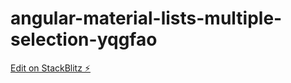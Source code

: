 # angular-material-lists-multiple-selection-yqgfao

[Edit on StackBlitz ⚡️](https://stackblitz.com/edit/angular-material-lists-multiple-selection-yqgfao)